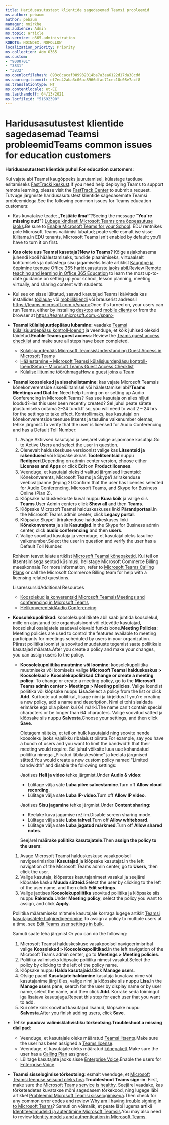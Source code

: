 ```yaml
---
title: Haridusasutustest klientide sagedasemad Teamsi probleemid
ms.author: pebaum
author: pebaum
manager: mnirkhe
ms.audience: Admin
ms.topic: article
ms.service: o365-administration
ROBOTS: NOINDEX, NOFOLLOW
localization_priority: Priority
ms.collection: Adm_O365
ms.custom:
- "9000701"
- "3831"
- "3832"
ms.openlocfilehash: 893c8cacaf089932014ba7a3ea6122d17da38cdd
ms.sourcegitcommit: ef7ec42aba3c06aa8966dfac71cec18c08e7acf8
ms.translationtype: HT
ms.contentlocale: et-EE
ms.lasthandoff: 04/13/2021
ms.locfileid: "51692390"
---
```

# <a name="teams-common-issues-for-education-customers"></a><span data-ttu-id="1b7e8-102">Haridusasutustest klientide sagedasemad Teamsi probleemid</span><span class="sxs-lookup"><span data-stu-id="1b7e8-102">Teams common issues for education customers</span></span>

<span data-ttu-id="1b7e8-103">**Haridusasutustest klientide puhul**:</span><span class="sxs-lookup"><span data-stu-id="1b7e8-103">**For education customers**:</span></span>

<span data-ttu-id="1b7e8-104">Kui vajate abi Teamsi kaugõppeks juurutamisel, külastage taotluse esitamiseks [FastTracki keskust](https://www.microsoft.com/fasttrack).</span><span class="sxs-lookup"><span data-stu-id="1b7e8-104">If you need help deploying Teams to support remote learning, please visit the [FastTrack Center](https://www.microsoft.com/fasttrack) to submit a request.</span></span> <span data-ttu-id="1b7e8-105">Tutvuge järgmiste haridusasutustest klientide sagedasemate Teamsi probleemidega.</span><span class="sxs-lookup"><span data-stu-id="1b7e8-105">See the following common issues for Teams education customers:</span></span>

- <span data-ttu-id="1b7e8-106">Kas kuvatakse teade: „**Te jääte ilma!**“?</span><span class="sxs-lookup"><span data-stu-id="1b7e8-106">Seeing the message "**You're missing out!**"?</span></span> <span data-ttu-id="1b7e8-107">[Lubage kindlasti Microsoft Teams oma õppeasutuse jaoks](https://docs.microsoft.com/microsoft-365/education/intune-edu-trial/enable-microsoft-teams).</span><span class="sxs-lookup"><span data-stu-id="1b7e8-107">Be sure to [Enable Microsoft Teams for your School](https://docs.microsoft.com/microsoft-365/education/intune-edu-trial/enable-microsoft-teams).</span></span> <span data-ttu-id="1b7e8-108">EDU rentnikes pole Microsoft Teams vaikimisi lubatud; peate selle esmalt ise sisse lülitama.</span><span class="sxs-lookup"><span data-stu-id="1b7e8-108">In EDU tenants, Microsoft Teams isn't enabled by default; you'll have to turn it on first.</span></span>

- <span data-ttu-id="1b7e8-109">**Kas olete uus Teamsi kasutaja?**</span><span class="sxs-lookup"><span data-stu-id="1b7e8-109">**New to Teams?**</span></span> <span data-ttu-id="1b7e8-110">Kõige asjakohasema juhendi kooli häälestamiseks, tundide plaanimiseks, virtuaalselt kohtumiseks ja õpilastega sisu jagamiseks leiate artiklist [Kaugõpe ja õppimine teenuse Office 365 haridusasutuste jaoks abil](https://support.office.com/article/remote-teaching-and-learning-in-office-365-education-f651ccae-7b65-478b-8366-51bb884025c4).</span><span class="sxs-lookup"><span data-stu-id="1b7e8-110">Review [Remote teaching and learning in Office 365 Education](https://support.office.com/article/remote-teaching-and-learning-in-office-365-education-f651ccae-7b65-478b-8366-51bb884025c4) to learn the most up-to-date guidance on setting up your school, lesson planning, meeting virtually, and sharing content with students.</span></span>

- <span data-ttu-id="1b7e8-111">Kui see on sisse lülitatud, saavad kasutajad Teamsi käivitada kas installides [töölaua-](https://docs.microsoft.com/MicrosoftTeams/get-clients#desktop-client) või [mobiilikliendi](https://docs.microsoft.com/MicrosoftTeams/get-clients#mobile-clients) või brauserist aadressil https://teams.microsoft.com.</span><span class="sxs-lookup"><span data-stu-id="1b7e8-111">Once it's turned on, your users can run Teams, either by installing [desktop](https://docs.microsoft.com/MicrosoftTeams/get-clients#desktop-client) and [mobile clients](https://docs.microsoft.com/MicrosoftTeams/get-clients#mobile-clients) or from the browser at https://teams.microsoft.com.</span></span>

- <span data-ttu-id="1b7e8-112">**Teamsi külalisjuurdepääsu lubamine:** vaadake [Teamsi külalisjuurdepääsu kontroll-loendit](https://docs.microsoft.com/microsoftteams/guest-access-checklist) ja veenduge, et kõik juhised oleksid täidetud.</span><span class="sxs-lookup"><span data-stu-id="1b7e8-112">**Enable Teams guest access**: Review the [Teams guest access checklist](https://docs.microsoft.com/microsoftteams/guest-access-checklist) and make sure all steps have been completed.</span></span>
    - [<span data-ttu-id="1b7e8-113">Külalisjuurdepääs Microsoft Teamsis</span><span class="sxs-lookup"><span data-stu-id="1b7e8-113">Understanding Guest Access in Microsoft Teams</span></span>](https://docs.microsoft.com/microsoftteams/guest-access)
    - [<span data-ttu-id="1b7e8-114">Häälestamine – Microsoft Teamsi külalisjuurdepääsu kontroll-loend</span><span class="sxs-lookup"><span data-stu-id="1b7e8-114">Setup – Microsoft Teams Guest Access Checklist</span></span>](https://docs.microsoft.com/microsoftteams/guest-access-checklist)
    - [<span data-ttu-id="1b7e8-115">Külalise liitumine töörühmaga</span><span class="sxs-lookup"><span data-stu-id="1b7e8-115">How a guest joins a Team</span></span>](https://docs.microsoft.com/microsoftteams/guest-joins)

- <span data-ttu-id="1b7e8-116">**Teamsi koosolekud ja sissehelistamine**: kas vajate Microsoft Teamsis kõnekonverentside sisselülitamisel või häälestamisel abi?</span><span class="sxs-lookup"><span data-stu-id="1b7e8-116">**Teams Meetings and Dial-In**: Need help turning on or setting up Audio Conferencing in Microsoft Teams?</span></span> <span data-ttu-id="1b7e8-117">Kas see kasutaja on alles hiljuti loodud?</span><span class="sxs-lookup"><span data-stu-id="1b7e8-117">Has this user been recently created?</span></span> <span data-ttu-id="1b7e8-118">Sel juhul peate sätete jõustumiseks ootama 2–24 tundi.</span><span class="sxs-lookup"><span data-stu-id="1b7e8-118">If so, you will need to wait 2 – 24 hrs for the settings to take effect.</span></span> <span data-ttu-id="1b7e8-119">Kontrollimaks, kas kasutajal on kõnekonverentside teenuse litsents ja tasuline vaikenumber olemas, tehke järgmist.</span><span class="sxs-lookup"><span data-stu-id="1b7e8-119">To verify that the user is licensed for Audio Conferencing and has a Default Toll Number:</span></span>
    1. <span data-ttu-id="1b7e8-120">Avage Aktiivsed kasutajad ja seejärel valige asjaomane kasutaja.</span><span class="sxs-lookup"><span data-stu-id="1b7e8-120">Go to Active Users and select the user in question.</span></span>
    2. <span data-ttu-id="1b7e8-121">Olenevalt halduskeskuse versioonist valige kas **Litsentsid ja rakendused** või klõpsake aknas **Tootelitsentsid** nuppu **Redigeeri**.</span><span class="sxs-lookup"><span data-stu-id="1b7e8-121">Depending on admin center version, choose either **Licenses and Apps** or click **Edit** on **Product licenses**.</span></span>
    3. <span data-ttu-id="1b7e8-122">Veenduge, et kasutajal oleksid valitud järgmised litsentsid: Kõnekonverents, Microsoft Teams ja Skype’i ärirakenduse veebiväljaanne (leping 2).</span><span class="sxs-lookup"><span data-stu-id="1b7e8-122">Confirm that the user has licenses selected for Audio Conferencing, Microsoft Teams, and Skype for Business Online (Plan 2).</span></span>
    4. <span data-ttu-id="1b7e8-123">Klõpsake halduskeskuste kuval nuppu **Kuva kõik** ja valige siis **Teams**.</span><span class="sxs-lookup"><span data-stu-id="1b7e8-123">User Admin centers click **Show all** and then **Teams**.</span></span>
    5. <span data-ttu-id="1b7e8-124">Klõpsake Microsoft Teamsi halduskeskuses linki **Pärandportaal**.</span><span class="sxs-lookup"><span data-stu-id="1b7e8-124">In the Microsoft Teams admin center, click **Legacy portal**.</span></span>
    6. <span data-ttu-id="1b7e8-125">Klõpsake Skype’i ärirakenduse halduskeskuses linki **Kõnekonverents** ja siis **Kasutajad**.</span><span class="sxs-lookup"><span data-stu-id="1b7e8-125">In the Skype for Business admin center, click **audio conferencing** and then **users**.</span></span>
    7. <span data-ttu-id="1b7e8-126">Valige soovitud kasutaja ja veenduge, et kasutajal oleks tasuline vaikenumber.</span><span class="sxs-lookup"><span data-stu-id="1b7e8-126">Select the user in question and verify the user has a Default Toll Number.</span></span>

    <span data-ttu-id="1b7e8-127">Rohkem teavet leiate artiklist [Microsoft Teamsi kõnepaketid](https://docs.microsoft.com/microsoftteams/calling-plans-for-office-365). Kui teil on litsentsimisega seotud küsimusi, helistage Microsoft Commerce Billing meeskonnale.</span><span class="sxs-lookup"><span data-stu-id="1b7e8-127">For more information, refer to [Microsoft Teams Calling Plans](https://docs.microsoft.com/microsoftteams/calling-plans-for-office-365) or call the Microsoft Commerce Billing team for help with a licensing related questions.</span></span>

    <span data-ttu-id="1b7e8-128">Lisaressursid</span><span class="sxs-lookup"><span data-stu-id="1b7e8-128">Additional Resources</span></span>

    - [<span data-ttu-id="1b7e8-129">Koosolekud ja konverentsid Microsoft Teamsis</span><span class="sxs-lookup"><span data-stu-id="1b7e8-129">Meetings and conferencing in Microsoft Teams</span></span>](https://docs.microsoft.com/microsoftteams/deploy-meetings-microsoft-teams-landing-page)
    - [<span data-ttu-id="1b7e8-130">Helikonverentsid</span><span class="sxs-lookup"><span data-stu-id="1b7e8-130">Audio Conferencing</span></span>](https://docs.microsoft.com/microsoftteams/audio-conferencing-in-office-365)

- <span data-ttu-id="1b7e8-131">**Koosolekupoliitikad**: koosolekupoliitikate abil saab juhtida koosolekul, mille on ajastanud teie organisatsiooni või ettevõtte kasutajad, koosolekul osalejatele saadaval olevaid funktsioone.</span><span class="sxs-lookup"><span data-stu-id="1b7e8-131">**Meeting Policies**: Meeting policies are used to control the features available to meeting participants for meetings scheduled by users in your organization.</span></span> <span data-ttu-id="1b7e8-132">Pärast poliitika loomist ja soovitud muudatuste tegemist saate poliitikale kasutajad määrata.</span><span class="sxs-lookup"><span data-stu-id="1b7e8-132">After you create a policy and make your changes, you can assign users to the policy.</span></span>

    - <span data-ttu-id="1b7e8-133">**Koosolekupoliitika muutmine või loomine**: koosolekupoliitika muutmiseks või loomiseks valige **Microsoft Teamsi halduskeskus > Koosolekud > Koosolekupoliitikad**.</span><span class="sxs-lookup"><span data-stu-id="1b7e8-133">**Change or create a meeting policy**: To change or create a meeting policy, go to the **Microsoft Teams admin center > Meetings > Meeting policies**.</span></span> <span data-ttu-id="1b7e8-134">Valige loendist poliitika või klõpsake nuppu **Lisa**.</span><span class="sxs-lookup"><span data-stu-id="1b7e8-134">Select a policy from the list or click **Add**.</span></span> <span data-ttu-id="1b7e8-135">Kui loote uut poliitikat, lisage nimi ja kirjeldus.</span><span class="sxs-lookup"><span data-stu-id="1b7e8-135">If you're creating a new policy, add a name and description.</span></span> <span data-ttu-id="1b7e8-136">Nimi ei tohi sisaldada erimärke ega olla pikem kui 64 märki.</span><span class="sxs-lookup"><span data-stu-id="1b7e8-136">The name can't contain special characters or be longer than 64 characters.</span></span> <span data-ttu-id="1b7e8-137">Valige soovitud sätted ja klõpsake siis nuppu **Salvesta**.</span><span class="sxs-lookup"><span data-stu-id="1b7e8-137">Choose your settings, and then click **Save**.</span></span> 
    
        <span data-ttu-id="1b7e8-138">Oletagem näiteks, et teil on hulk kasutajaid ning soovite nende koosoleku jaoks vajalikku ribalaiust piirata.</span><span class="sxs-lookup"><span data-stu-id="1b7e8-138">For example, say you have a bunch of users and you want to limit the bandwidth that their meeting would require.</span></span> <span data-ttu-id="1b7e8-139">Sel juhul võiksite luua uue kohandatud poliitika nimega „Piiratud läbilaskevõime“ ja keelata järgmised sätted.</span><span class="sxs-lookup"><span data-stu-id="1b7e8-139">You would create a new custom policy named "Limited bandwidth" and disable the following settings:</span></span>

        <span data-ttu-id="1b7e8-140">Jaotises **Heli ja video** tehke järgmist.</span><span class="sxs-lookup"><span data-stu-id="1b7e8-140">Under **Audio & video**:</span></span>
        - <span data-ttu-id="1b7e8-141">Lülitage välja säte **Luba pilve salvestamine**.</span><span class="sxs-lookup"><span data-stu-id="1b7e8-141">Turn off **Allow cloud recording**.</span></span>
        - <span data-ttu-id="1b7e8-142">Lülitage välja säte **Luba IP-video**.</span><span class="sxs-lookup"><span data-stu-id="1b7e8-142">Turn off **Allow IP video**.</span></span>

        <span data-ttu-id="1b7e8-143">Jaotises **Sisu jagamine** tehke järgmist.</span><span class="sxs-lookup"><span data-stu-id="1b7e8-143">Under **Content sharing**:</span></span>

        - <span data-ttu-id="1b7e8-144">Keelake kuva jagamise režiim.</span><span class="sxs-lookup"><span data-stu-id="1b7e8-144">Disable screen sharing mode.</span></span>
        - <span data-ttu-id="1b7e8-145">Lülitage välja säte **Luba tahvel**.</span><span class="sxs-lookup"><span data-stu-id="1b7e8-145">Turn off **Allow whiteboard**.</span></span>
        - <span data-ttu-id="1b7e8-146">Lülitage välja säte **Luba jagatud märkmed**.</span><span class="sxs-lookup"><span data-stu-id="1b7e8-146">Turn off **Allow shared notes**.</span></span>

        <span data-ttu-id="1b7e8-147">Seejärel **määrake poliitika kasutajatele**.</span><span class="sxs-lookup"><span data-stu-id="1b7e8-147">Then **assign the policy to the users**:</span></span>

    1. <span data-ttu-id="1b7e8-148">Avage Microsoft Teamsi halduskeskuse vasakpoolsel navigeerimisribal **Kasutajad** ja klõpsake kasutajat.</span><span class="sxs-lookup"><span data-stu-id="1b7e8-148">In the left navigation of the Microsoft Teams admin center, go to **Users**, then click the user.</span></span>
    2. <span data-ttu-id="1b7e8-149">Valige kasutaja, klõpsates kasutajanimest vasakul ja seejärel klõpsake käsku **Muuda sätteid**.</span><span class="sxs-lookup"><span data-stu-id="1b7e8-149">Select the user by clicking to the left of the user name, and then click **Edit settings**.</span></span>
    3. <span data-ttu-id="1b7e8-150">Valige jaotises **Koosolekupoliitika** soovitud poliitika ja klõpsake siis nuppu **Rakenda**.</span><span class="sxs-lookup"><span data-stu-id="1b7e8-150">Under **Meeting policy**, select the policy you want to assign, and click **Apply**.</span></span>

    <span data-ttu-id="1b7e8-151">Poliitika määramiseks mitmele kasutajale korraga lugege artiklit [Teamsi kasutajasätete hulgiredigeerimine](https://docs.microsoft.com/microsoftteams/edit-user-settings-in-bulk).</span><span class="sxs-lookup"><span data-stu-id="1b7e8-151">To assign a policy to multiple users at a time, see [Edit Teams user settings in bulk](https://docs.microsoft.com/microsoftteams/edit-user-settings-in-bulk).</span></span>

    <span data-ttu-id="1b7e8-152">Samuti saate teha järgmist.</span><span class="sxs-lookup"><span data-stu-id="1b7e8-152">Or you can do the following:</span></span>
    1. <span data-ttu-id="1b7e8-153">Microsoft Teamsi halduskeskuse vasakpoolsel navigeerimisribal valige **Koosolekud > Koosolekupoliitikad**.</span><span class="sxs-lookup"><span data-stu-id="1b7e8-153">In the left navigation of the Microsoft Teams admin center, go to **Meetings > Meeting policies**.</span></span>
    2. <span data-ttu-id="1b7e8-154">Poliitika valimiseks klõpsake poliitika nimest vasakul.</span><span class="sxs-lookup"><span data-stu-id="1b7e8-154">Select the policy by clicking to the left of the policy name.</span></span>
    3. <span data-ttu-id="1b7e8-155">Klõpsake nuppu **Halda kasutajaid**.</span><span class="sxs-lookup"><span data-stu-id="1b7e8-155">Click **Manage users**.</span></span>
    4. <span data-ttu-id="1b7e8-156">Otsige paanil **Kasutajate haldamine** kasutaja kuvatava nime või kasutajanime järgi üles, valige nimi ja klõpsake siis nuppu **Lisa**.</span><span class="sxs-lookup"><span data-stu-id="1b7e8-156">In the **Manage users** pane, search for the user by display name or by user name, select the name, and then click **Add**.</span></span> <span data-ttu-id="1b7e8-157">Korrake seda toimingut iga lisatava kasutajaga.</span><span class="sxs-lookup"><span data-stu-id="1b7e8-157">Repeat this step for each user that you want to add.</span></span>
    5. <span data-ttu-id="1b7e8-158">Kui olete kõik soovitud kasutajad lisanud, klõpsake nuppu **Salvesta**.</span><span class="sxs-lookup"><span data-stu-id="1b7e8-158">After you finish adding users, click **Save**.</span></span>

- <span data-ttu-id="1b7e8-159">Tehke **puuduva valimisklahvistiku tõrkeotsing**.</span><span class="sxs-lookup"><span data-stu-id="1b7e8-159">**Troubleshoot a missing dial pad**:</span></span>
    - <span data-ttu-id="1b7e8-160">Veenduge, et kasutajale oleks määratud [Teamsi litsents](https://docs.microsoft.com/MicrosoftTeams/assign-teams-licenses).</span><span class="sxs-lookup"><span data-stu-id="1b7e8-160">Make sure the user has been assigned a [Teams license](https://docs.microsoft.com/MicrosoftTeams/assign-teams-licenses).</span></span>
    - <span data-ttu-id="1b7e8-161">Veenduge, et kasutajale oleks määratud [kõnepakett](https://docs.microsoft.com/MicrosoftTeams/calling-plan-landing-page).</span><span class="sxs-lookup"><span data-stu-id="1b7e8-161">Make sure the user has a [Calling Plan](https://docs.microsoft.com/MicrosoftTeams/calling-plan-landing-page) assigned.</span></span>
    - <span data-ttu-id="1b7e8-162">Lülitage kasutajate jaoks sisse [Enterprise Voice](https://docs.microsoft.com/skypeforbusiness/skype-for-business-hybrid-solutions/plan-your-phone-system-cloud-pbx-solution/enable-users-for-enterprise-voice-online-and-phone-system-voicemail#to-enable-your-users-for-phone-system-in-office-365-voice-and-voicemail).</span><span class="sxs-lookup"><span data-stu-id="1b7e8-162">Enable the users for [Enterprise Voice](https://docs.microsoft.com/skypeforbusiness/skype-for-business-hybrid-solutions/plan-your-phone-system-cloud-pbx-solution/enable-users-for-enterprise-voice-online-and-phone-system-voicemail#to-enable-your-users-for-phone-system-in-office-365-voice-and-voicemail).</span></span>

- <span data-ttu-id="1b7e8-163">**Teamsi sisselogimise tõrkeotsing**: esmalt veenduge, et [Microsoft Teamsi teenuse seisund oleks hea](https://admin.microsoft.com/Adminportal/Home?source=applauncher#/servicehealth).</span><span class="sxs-lookup"><span data-stu-id="1b7e8-163">**Troubleshoot Teams sign-in**: First, make sure the [Microsoft Teams service is healthy](https://admin.microsoft.com/Adminportal/Home?source=applauncher#/servicehealth).</span></span> <span data-ttu-id="1b7e8-164">Seejärel vaadake, kas tõrketeadetes kuvatakse mõni sagedasem tõrkekood, ning lugege läbi artikkel [Probleemid Microsoft Teamsi sisselogimisega](https://support.office.com/article/a02f683b-61a3-4008-9447-ee60c5593b0f).</span><span class="sxs-lookup"><span data-stu-id="1b7e8-164">Then check for any common error codes and review [Why am I having trouble signing in to Microsoft Teams](https://support.office.com/article/a02f683b-61a3-4008-9447-ee60c5593b0f)?</span></span> <span data-ttu-id="1b7e8-165">Samuti on võimalik, et peate läbi lugema artikli [Identiteedimudelid ja autentimine Microsoft Teamsis](https://docs.microsoft.com/MicrosoftTeams/identify-models-authentication).</span><span class="sxs-lookup"><span data-stu-id="1b7e8-165">You may also need to review [Identity models and authentication in Microsoft Teams](https://docs.microsoft.com/MicrosoftTeams/identify-models-authentication).</span></span>
